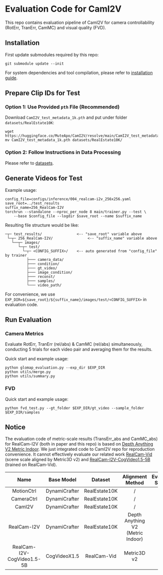 # Evaluation Code for CamI2V

This repo contains evaluation pipeline of CamI2V for camera controllability (RotErr, TranErr, CamMC) and visual quality (FVD).

## Installation

First update submodules required by this repo:

```shell
git submodule update --init
```

For system dependencies and tool compilation, please refer to [installation guide](install.md).

## Prepare Clip IDs for Test

### Option 1: Use Provided `pth` File (Recommended)

Download `CamI2V_test_metadata_1k.pth` and put under folder `datasets/RealEstate10K`:

```
wget https://huggingface.co/MuteApo/CamI2V/resolve/main/CamI2V_test_metadata_1k.pth
mv CamI2V_test_metadata_1k.pth datasets/RealEstate10K/
```

### Option 2: Follow Instructions in Data Processing

Please refer to [datasets](../datasets).

## Generate Videos for Test

Example usage:

```shell
config_file=configs/inference/004_realcam-i2v_256x256.yaml
save_root=../test_results
suffix_name=256_RealCam-I2V
torchrun --standalone --nproc_per_node 8 main/trainer.py --test \
    --base $config_file --logdir $save_root --name $suffix_name
```

Resulting file structure would be like:

```
─┬─ test_results/                <-- "save_root" variable above
 └─┬─ 256_RealCam-I2V/                <-- "suffix_name" variable above
   └──┬─ images/
      └─┬─ test/
        └─┬─ <CONFIG_SUFFIX>/    <-- auto generated from "config_file" by trainer
          ├─── camera_data/
          ├─── condition/
          ├─── gt_video/
          ├─── image_condition/
          ├─── reconst/
          ├─── samples/
          └─── video_path/
```

For convenience, we use `EXP_DIR=${save_root}/${suffix_name}/images/test/<CONFIG_SUFFIX>` in evaluation code.

## Run Evaluation

### Camera Metrics

Evaluate RotErr, TranErr (rel/abs) & CamMC (rel/abs) simultaneously, conducting 5 trials for each video pair and averaging them for the results.

Quick start and example usage:

```shell
python glomap_evaluation.py --exp_dir $EXP_DIR
python utils/merge.py
python utils/summary.py
```

### FVD

Quick start and example usage:

```shell
python fvd_test.py --gt_folder $EXP_DIR/gt_video --sample_folder $EXP_DIR/samples
```


## Notice

The evaluation code of metric-scale results (TransErr_abs and CamMC_abs) for RealCam-I2V (both in paper and this repo) is based on [Depth Anything V2 Metric Indoor](https://github.com/DepthAnything/Depth-Anything-V2/tree/main/metric_depth).
We just integrated code to CamI2V repo for reproduction convenience.
It cannot effectively evaluate our related work [RealCam-Vid](https://github.com/ZGCTroy/RealCam-Vid) (scene scale aligned by Metric3D v2) and [RealCam-I2V-CogVideo1.5-5B](https://github.com/ZGCTroy/RealCam-I2V) (trained on RealCam-Vid).

|            Name            |  Base Model   |    Dataset    |           Alignment Method           | Evaluation Support |
| :------------------------: | :-----------: | :-----------: | :----------------------------------: | :----------------: |
|         MotionCtrl         | DynamiCrafter | RealEstate10K |                  /                   |         ✅          |
|         CameraCtrl         | DynamiCrafter | RealEstate10K |                  /                   |         ✅          |
|           CamI2V           | DynamiCrafter | RealEstate10K |                  /                   |         ✅          |
|        RealCam-I2V         | DynamiCrafter | RealEstate10K | Depth Anything V2<br>(Metric Indoor) |         ✅          |
| RealCam-I2V-CogVideo1.5-5B | CogVideoX1.5  |  RealCam-Vid  |             Metric3D v2              |         ❎          |
